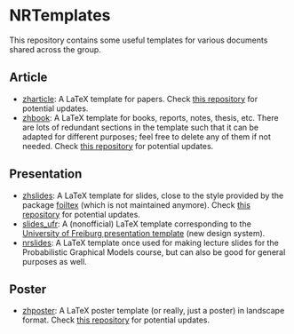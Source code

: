 # NRTemplates

This repository contains some useful templates for various documents shared across the group.

## Article

* [zharticle](./article/zharticle): A LaTeX template for papers. Check [this repository](https://github.com/haozhu10015/latex-template) for potential updates.
* [zhbook](./article/zhbook): A LaTeX template for books, reports, notes, thesis, etc. There are lots of redundant sections in the template such that it can be adapted for different purposes; feel free to delete any of them if not needed. Check [this repository](https://github.com/haozhu10015/latex-template) for potential updates.

## Presentation

* [zhslides](./presentation/zhslides): A LaTeX template for slides, close to the style provided by the package [foiltex](https://ctan.org/pkg/foiltex) (which is not maintained anymore). Check [this repository](https://github.com/haozhu10015/latex-template) for potential updates.
* [slides_ufr](./presentation/slides_ufr): A (nonofficial) LaTeX template corresponding to the [University of Freiburg presentation template](https://cd.uni-freiburg.de/publikationen) (new design system).
* [nrslides](./presentation/nrslides): A LaTeX template once used for making lecture slides for the Probabilistic Graphical Models course, but can also be good for general purposes as well.

## Poster

* [zhposter](./poster/zhposter): A LaTeX poster template (or really, just a poster) in landscape format. Check [this repository](https://github.com/haozhu10015/latex-template) for potential updates.
